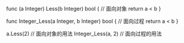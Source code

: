 func (a Integer) Less(b Integer) bool { 
// 面向对象 
return a < b
}


func Integer_Less(a Integer, b Integer) bool { 
// 面向过程 
return a < b
}

a.Less(2) // 面向对象的用法
Integer_Less(a, 2) // 面向过程的用法